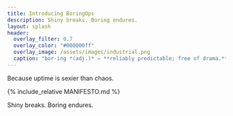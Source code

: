 ```yaml
---
title: Introducing BoringOps
description: Shiny breaks. Boring endures.
layout: splash
header:
  overlay_filter: 0.7
  overlay_color: "#000000ff"
  overlay_image: /assets/images/industrial.png
  caption: "bor·ing *(adj.)* — **reliably predictable; free of drama.**"
---
```


Because uptime is sexier than chaos.

{% include_relative MANIFESTO.md %}

Shiny breaks. Boring endures.
